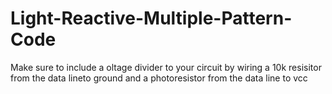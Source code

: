 # Light-Reactive-Multiple-Pattern-Code
Make sure to include a oltage divider to your circuit by wiring a 10k resisitor from the data lineto ground and a photoresistor from the data line to vcc
